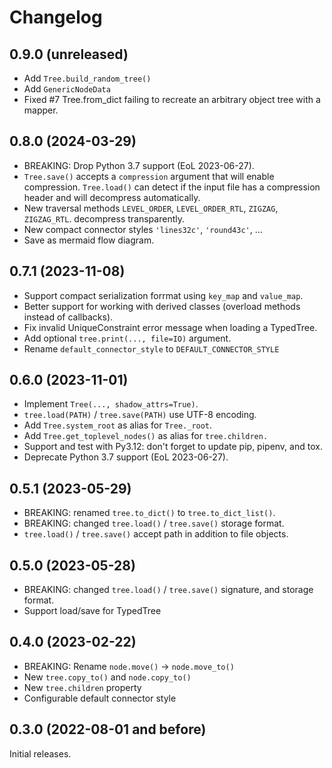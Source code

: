 # Changelog

## 0.9.0 (unreleased)

- Add `Tree.build_random_tree()`
- Add `GenericNodeData`
- Fixed #7 Tree.from_dict failing to recreate an arbitrary object tree with a mapper.

## 0.8.0 (2024-03-29)

- BREAKING: Drop Python 3.7 support (EoL 2023-06-27).
- `Tree.save()` accepts a `compression` argument that will enable compression.
  `Tree.load()` can detect if the input file has a compression header and will
  decompress automatically.
- New traversal methods `LEVEL_ORDER`, `LEVEL_ORDER_RTL`, `ZIGZAG`, `ZIGZAG_RTL`.
  decompress transparently.
- New compact connector styles `'lines32c'`, `'round43c'`, ...
- Save as mermaid flow diagram.

## 0.7.1 (2023-11-08)

- Support compact serialization forrmat using `key_map` and `value_map`.
- Better support for working with derived classes (overload methods instead of
  callbacks).
- Fix invalid UniqueConstraint error message when loading a TypedTree.
- Add optional `tree.print(..., file=IO)` argument.
- Rename `default_connector_style` to `DEFAULT_CONNECTOR_STYLE`

## 0.6.0 (2023-11-01)

- Implement `Tree(..., shadow_attrs=True)`.
- `tree.load(PATH)` / `tree.save(PATH)` use UTF-8 encoding.
- Add `Tree.system_root` as alias for `Tree._root`.
- Add `Tree.get_toplevel_nodes()` as alias for `tree.children.`
- Support and test with Py3.12: don't forget to update pip, pipenv, and tox.
- Deprecate Python 3.7 support (EoL 2023-06-27).

## 0.5.1 (2023-05-29)

- BREAKING: renamed `tree.to_dict()` to `tree.to_dict_list()`.
- BREAKING: changed `tree.load()` / `tree.save()` storage format.
- `tree.load()` / `tree.save()` accept path in addition to file objects.

## 0.5.0 (2023-05-28)

- BREAKING: changed `tree.load()` / `tree.save()` signature, and storage format.
- Support load/save for TypedTree

## 0.4.0 (2023-02-22)

- BREAKING: Rename `node.move()` -> `node.move_to()`
- New `tree.copy_to()` and `node.copy_to()`
- New `tree.children` property
- Configurable default connector style

## 0.3.0 (2022-08-01 and before)

Initial releases.
